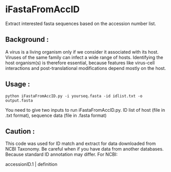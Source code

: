 # **iFastaFromAccID**

Extract interested fasta sequences based on the accession number list.

## **Background :**
A virus is a living organism only if we consider it associated with its host. Viruses of the same family can infect a wide range of hosts. Identifying the host organism(s) is therefore essential, because features like virus-cell interactions and post-translational modifications depend mostly on the host. 

## **Usage :**
```
python iFastaFromAccID.py -i yourseq.fasta -id idlist.txt -o output.fasta
```
You need to give two inputs to run iFastaFromAccID.py. ID list of host (file in .txt format), sequence data (file in .fasta format)
## **Caution :**
This code was used for ID match and extract for data downloaded from NCBI Taxonomy. Be careful when if you have data from another databases. Because standard ID annotation may differ. For NCBI:

accessionID.1 | definition
